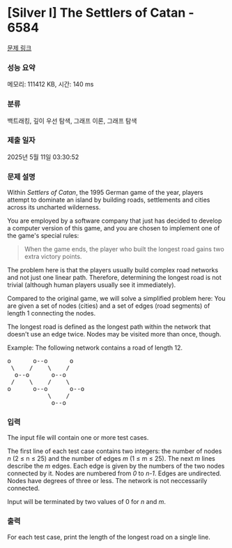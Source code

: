 # [Silver I] The Settlers of Catan - 6584 

[문제 링크](https://www.acmicpc.net/problem/6584) 

### 성능 요약

메모리: 111412 KB, 시간: 140 ms

### 분류

백트래킹, 깊이 우선 탐색, 그래프 이론, 그래프 탐색

### 제출 일자

2025년 5월 11일 03:30:52

### 문제 설명

<p>Within <em>Settlers of Catan</em>, the 1995 German game of the year, players attempt to dominate an island by building roads, settlements and cities across its uncharted wilderness.</p>

<p>You are employed by a software company that just has decided to develop a computer version of this game, and you are chosen to implement one of the game's special rules:</p>

<blockquote>When the game ends, the player who built the longest road gains two extra victory points.</blockquote>

<p>The problem here is that the players usually build complex road networks and not just one linear path. Therefore, determining the longest road is not trivial (although human players usually see it immediately).</p>

<p>Compared to the original game, we will solve a simplified problem here: You are given a set of nodes (cities) and a set of edges (road segments) of length 1 connecting the nodes.</p>

<p>The longest road is defined as the longest path within the network that doesn't use an edge twice. Nodes may be visited more than once, though.</p>

<p>Example: The following network contains a road of length 12.</p>

<pre>o      o--o      o
 \    /    \    /
  o--o      o--o
 /    \    /    \
o      o--o      o--o
           \    /
            o--o
</pre>

### 입력 

 <p>The input file will contain one or more test cases.</p>

<p>The first line of each test case contains two integers: the number of nodes <em>n</em> (2 ≤ n ≤ 25) and the number of edges <em>m</em> (1 ≤ m ≤ 25). The next <em>m</em> lines describe the <em>m</em> edges. Each edge is given by the numbers of the two nodes connected by it. Nodes are numbered from <em>0</em> to <em>n-1</em>. Edges are undirected. Nodes have degrees of three or less. The network is not neccessarily connected.</p>

<p>Input will be terminated by two values of 0 for <em>n</em> and <em>m</em>.</p>

### 출력 

 <p>For each test case, print the length of the longest road on a single line.</p>


